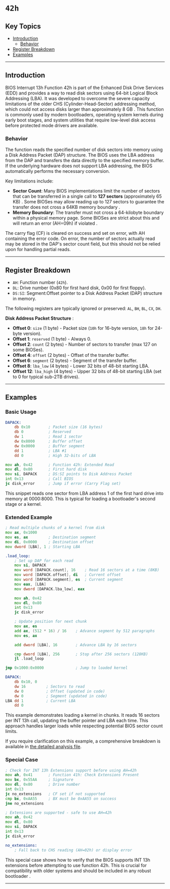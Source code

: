 # `42h`

## Key Topics

- [Introduction](#introduction)
    - [Behavior](#behavior)
- [Register Breakdown](#register-breakdown)
- [Examples](#examples)

---

## Introduction

BIOS Interrupt 13h Function 42h is part of the Enhanced Disk Drive Services (EDD) and provides a way to read disk sectors using 64-bit Logical Block Addressing (LBA). It was developed to overcome the severe capacity limitations of the older CHS (Cylinder-Head-Sector) addressing method, which could not access disks larger than approximately 8 GB . This function is commonly used by modern bootloaders, operating system kernels during early boot stages, and system utilities that require low-level disk access before protected mode drivers are available.

### Behavior

The function reads the specified number of disk sectors into memory using a Disk Address Packet (DAP) structure. The BIOS uses the LBA address from the DAP and transfers the data directly to the specified memory buffer. If the underlying hardware does not support LBA addressing, the BIOS automatically performs the necessary conversion.

Key limitations include:

- **Sector Count**: Many BIOS implementations limit the number of sectors that can be transferred in a single call to **127 sectors** (approximately 65 KB) . Some BIOSes may allow reading up to 127 sectors to guarantee the transfer does not cross a 64KB memory boundary .
- **Memory Boundary**: The transfer must not cross a 64-kilobyte boundary within a physical memory page. Some BIOSes are strict about this and will return an error (AH=09h) if violated .

The carry flag (CF) is cleared on success and set on error, with AH containing the error code. On error, the number of sectors actually read may be stored in the DAP's sector count field, but this should not be relied upon for handling partial reads.

---

## Register Breakdown

- `AH`: Function number (`42h`).
- `DL`: Drive number (0x80 for first hard disk, 0x00 for first floppy).
- `DS:SI`: Segment:Offset pointer to a Disk Address Packet (DAP) structure in memory.

The following registers are typically ignored or preserved: `AL`, `BH`, `BL`, `CX`, `DH`.

**Disk Address Packet Structure** :

- **Offset 0**: `size` (1 byte) - Packet size (`10h` for 16-byte version, `18h` for 24-byte version).
- **Offset 1**: `reserved` (1 byte) - Always 0.
- **Offset 2**: `count` (2 bytes) - Number of sectors to transfer (max 127 on some BIOSes).
- **Offset 4**: `offset` (2 bytes) - Offset of the transfer buffer.
- **Offset 6**: `segment` (2 bytes) - Segment of the transfer buffer.
- **Offset 8**: `lba_low` (4 bytes) - Lower 32 bits of 48-bit starting LBA.
- **Offset 12**: `lba_high` (4 bytes) - Upper 32 bits of 48-bit starting LBA (set to 0 for typical sub-2TB drives).

---

## Examples

### Basic Usage

```asm
DAPACK:
    db 0x10        ; Packet size (16 bytes)
    db 0           ; Reserved
    dw 1           ; Read 1 sector
    dw 0x8000      ; Buffer offset
    dw 0x0000      ; Buffer segment
    dd 1           ; LBA #1
    dd 0           ; High 32-bits of LBA

mov ah, 0x42       ; Function 42h: Extended Read
mov dl, 0x80       ; First hard disk
mov si, DAPACK     ; DS:SI points to Disk Address Packet
int 0x13           ; Call BIOS
jc disk_error      ; Jump if error (Carry Flag set)
```

This snippet reads one sector from LBA address 1 of the first hard drive into memory at 0000:8000. This is typical for loading a bootloader's second stage or a kernel.

### Extended Example

```asm
; Read multiple chunks of a kernel from disk
mov ax, 0x1000
mov es, ax         ; Destination segment
mov di, 0x0000     ; Destination offset
mov dword [LBA], 1 ; Starting LBA

.load_loop:
    ; Set up DAP for each read
    mov si, DAPACK
    mov word [DAPACK.count], 16    ; Read 16 sectors at a time (8KB)
    mov word [DAPACK.offset], di   ; Current offset
    mov word [DAPACK.segment], es  ; Current segment
    mov eax, [LBA]
    mov dword [DAPACK.lba_low], eax

    mov ah, 0x42
    mov dl, 0x80
    int 0x13
    jc disk_error

    ; Update position for next chunk
    mov ax, es
    add ax, (512 * 16) / 16    ; Advance segment by 512 paragraphs
    mov es, ax

    add dword [LBA], 16        ; Advance LBA by 16 sectors

    cmp dword [LBA], 256       ; Stop after 256 sectors (128KB)
    jl .load_loop

jmp 0x1000:0x0000              ; Jump to loaded kernel

DAPACK:
    db 0x10, 0
    dw 16         ; Sectors to read
    dw 0          ; Offset (updated in code)
    dw 0          ; Segment (updated in code)
LBA dd 1          ; Current LBA
    dd 0
```

This example demonstrates loading a kernel in chunks. It reads 16 sectors per INT 13h call, updating the buffer pointer and LBA each time. This approach handles larger loads while respecting potential BIOS sector count limits.

If you require clarification on this example, a comprehensive breakdown is available in [the detailed analysis file](extra/example_detailed_analysis.md).

### Special Case

```asm
; Check for INT 13h Extensions support before using AH=42h
mov ah, 0x41       ; Function 41h: Check Extensions Present
mov bx, 0x55AA     ; Signature
mov dl, 0x80       ; Drive number
int 0x13
jc no_extensions   ; CF set if not supported
cmp bx, 0xAA55     ; BX must be 0xAA55 on success
jne no_extensions

; Extensions are supported - safe to use AH=42h
mov ah, 0x42
mov dl, 0x80
mov si, DAPACK
int 0x13
jc disk_error

no_extensions:
    ; Fall back to CHS reading (AH=02h) or display error
```

This special case shows how to verify that the BIOS supports INT 13h extensions before attempting to use function 42h. This is crucial for compatibility with older systems and should be included in any robust bootloader .

---
